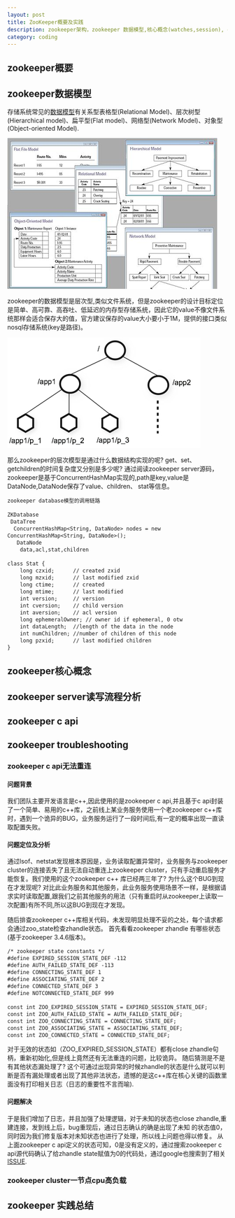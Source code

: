 ```yaml
---
layout: post
title: ZooKeeper概要及实践
description: zookeeper架构，zookeeper 数据模型,核心概念(watches,session), get/create/set等核心接口读写流程分析，zookeepr c api 使用及Trouble Shooting,最佳实践经验等
category: coding
---
```


## zookeeper概要


## zookeeper数据模型

存储系统常见的[数据模型](https://en.wikipedia.org/wiki/Database_model)有关系型表格型(Relational Model)、层次树型(Hierarchical model)、扁平型(Flat model)、网络型(Network Model)、对象型(Object-oriented Model).

![五种常见存储模型图](/images/myblog/480px-Database_models.jpg)

zookeeper的数据模型是层次型,类似文件系统，但是zookeeper的设计目标定位是简单、高可靠、高吞吐、低延迟的内存型存储系统，因此它的value不像文件系统那样会适合保存大的值，官方建议保存的value大小要小于1M，提供的接口类似nosql存储系统(key是路径)。

![zookeeper层次模型](/images/myblog/zknamespace.jpg)

那么zookeeper的层次模型是通过什么数据结构实现的呢? get、set、getchildren的时间复杂度又分别是多少呢?
通过阅读zookeeper server源码，zookeeper是基于ConcurrentHashMap实现的,path是key,value是DataNode,DataNode保存了value、children、
stat等信息。

	zookeeper database模型的调用链路
	
	ZKDatabase
	 DataTree
	  ConcurrentHashMap<String, DataNode> nodes = new ConcurrentHashMap<String, DataNode>();
	   DataNode
	    data,acl,stat,children
	
	class Stat {
		long czxid;      // created zxid
		long mzxid;      // last modified zxid
		long ctime;      // created
		long mtime;      // last modified
		int version;     // version
		int cversion;    // child version
		int aversion;    // acl version
		long ephemeralOwner; // owner id if ephemeral, 0 otw
		int dataLength;  //length of the data in the node
		int numChildren; //number of children of this node
		long pzxid;      // last modified children
	}
	
## zookeeper核心概念


## zookeeper server读写流程分析


## zookeeper c api


## zookeeper troubleshooting

### zookeeper c api无法重连

#### 问题背景

我们团队主要开发语言是c++,因此使用的是zookeeper c api,并且基于c api封装了一个简单、易用的c++库，之前线上某业务服务使用一个老zookeeper c++库时，遇到一个诡异的BUG，业务服务运行了一段时间后,有一定的概率出现一直读取配置失败。

#### 问题定位及分析

通过lsof、netstat发现根本原因是，业务读取配置异常时，业务服务与zookeeper cluster的连接丢失了且无法自动重连上zookeeper cluster，只有手动重启服务才能恢复。我们使用的这个zookeeper c++ 库已经两三年了? 为什么这个BUG到现在才发现呢? 对比此业务服务和其他服务，此业务服务使用场景不一样，是根据请求实时读取配置,跟我们之前其他服务的用法（只有重启时从zookeeper上读取一次配置)有所不同,所以这BUG到现在才发现。

随后排查zookeeper c++库相关代码，未发现明显处理不妥的之处，每个请求都会通过zoo_state检查zhandle状态。
首先看看zookeeper zhandle 有哪些状态(基于zookeeper 3.4.6版本)。

	/* zookeeper state constants */
	#define EXPIRED_SESSION_STATE_DEF -112
	#define AUTH_FAILED_STATE_DEF -113
	#define CONNECTING_STATE_DEF 1
	#define ASSOCIATING_STATE_DEF 2
	#define CONNECTED_STATE_DEF 3
	#define NOTCONNECTED_STATE_DEF 999
	
	const int ZOO_EXPIRED_SESSION_STATE = EXPIRED_SESSION_STATE_DEF;
	const int ZOO_AUTH_FAILED_STATE = AUTH_FAILED_STATE_DEF;
	const int ZOO_CONNECTING_STATE = CONNECTING_STATE_DEF;
	const int ZOO_ASSOCIATING_STATE = ASSOCIATING_STATE_DEF;
	const int ZOO_CONNECTED_STATE = CONNECTED_STATE_DEF;

对于无效的状态如（ZOO_EXPIRED_SESSION_STATE）都有close zhandle句柄，重新初始化,但是线上竟然还有无法重连的问题，比较诡异。
随后猜测是不是有其他状态漏处理了? 这个可通过出现异常的时候zhandle的状态是什么就可以判断是否有漏处理或者出现了其他非法状态，遗憾的是这c++库在核心关键的函数里面没有打印相关日志（日志的重要性不言而喻).

#### 问题解决

于是我们增加了日志，并且加强了处理逻辑，对于未知的状态也close zhandle,重建连接，发到线上后，bug重现后，通过日志确认的确是出现了未知
的状态值0，同时因为我们修复版本对未知状态也进行了处理，所以线上问题也得以修复。
从上面zookeeper c api定义的状态可知，0是没有定义的，通过搜索zookeeper c api源代码确认了给zhandle state赋值为0的代码处，通过google也搜索到了相关[ISSUE](https://issues.apache.org/jira/browse/ZOOKEEPER-2519).

### zookeeper cluster一节点cpu高负载


## zookeeper 实践总结